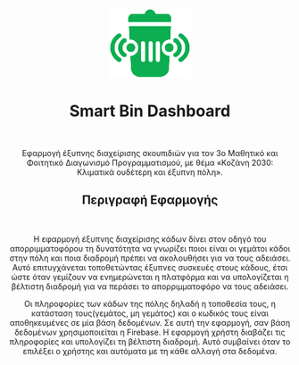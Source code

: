 <p align="center"><img src="Smart_Bin_Dashboard_Logo.png"/></p>
<h1 align="center"><b>Smart Bin Dashboard</b></h1>
<br>
<p align="center">Εφαρμογή έξυπνης διαχείρισης σκουπιδιών για τον 3ο Μαθητικό και Φοιτητικό Διαγωνισμό Προγραμματισμού, με θέμα «Κοζάνη 2030: Κλιματικά ουδέτερη και έξυπνη πόλη».</p>

<h2 align="center"><b>Περιγραφή Εφαρμογής</b></h2>
<br>
<p align="center">Η εφαρμογή έξυπνης διαχείρισης κάδων δίνει στον οδηγό του απορριμματοφόρου τη δυνατότητα να γνωρίζει ποιοι είναι οι γεμάτοι κάδοι στην πόλη και ποια διαδρομή πρέπει να ακολουθήσει για να τους αδειάσει. Αυτό επιτυγχάνεται τοποθετώντας έξυπνες συσκευές στους κάδους, έτσι ώστε όταν γεμίζουν να ενημερώνεται η πλατφόρμα και να υπολογίζεται η βέλτιστη διαδρομή για να περάσει το απορριμματοφόρο να τους αδειάσει.</p>

<p align="center">Οι πληροφορίες των κάδων της πόλης δηλαδή η τοποθεσία τους, η κατάσταση τους(γεμάτος, μη γεμάτος) και ο κωδικός τους είναι αποθηκευμένες σε μία βάση δεδομένων. Σε αυτή την εφαρμογή, σαν βάση δεδομένων χρησιμοποιείται η Firebase. Η εφαρμογή χρήστη διαβάζει τις πληροφορίες και υπολογίζει τη βέλτιστη διαδρομή. Αυτό συμβαίνει όταν το επιλέξει ο χρήστης και αυτόματα με τη κάθε αλλαγή στα δεδομένα.</p>



